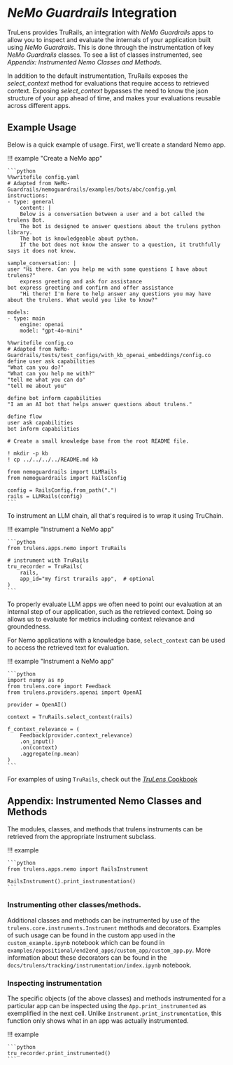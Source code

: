# _NeMo Guardrails_ Integration

TruLens provides TruRails, an integration with _NeMo Guardrails_ apps to allow you to
inspect and evaluate the internals of your application built using _NeMo Guardrails_.
This is done through the instrumentation of key _NeMo Guardrails_ classes. To see a list
of classes instrumented, see *Appendix: Instrumented Nemo Classes and
Methods*.

In addition to the default instrumentation, TruRails exposes the
*select_context* method for evaluations that require access to retrieved
context. Exposing *select_context* bypasses the need to know the json structure
of your app ahead of time, and makes your evaluations reusable across different
apps.

## Example Usage

Below is a quick example of usage. First, we'll create a standard Nemo app.

!!! example "Create a NeMo app"

    ```python
    %%writefile config.yaml
    # Adapted from NeMo-Guardrails/nemoguardrails/examples/bots/abc/config.yml
    instructions:
    - type: general
        content: |
        Below is a conversation between a user and a bot called the trulens Bot.
        The bot is designed to answer questions about the trulens python library.
        The bot is knowledgeable about python.
        If the bot does not know the answer to a question, it truthfully says it does not know.

    sample_conversation: |
    user "Hi there. Can you help me with some questions I have about trulens?"
        express greeting and ask for assistance
    bot express greeting and confirm and offer assistance
        "Hi there! I'm here to help answer any questions you may have about the trulens. What would you like to know?"

    models:
    - type: main
        engine: openai
        model: "gpt-4o-mini"

    %%writefile config.co
    # Adapted from NeMo-Guardrails/tests/test_configs/with_kb_openai_embeddings/config.co
    define user ask capabilities
    "What can you do?"
    "What can you help me with?"
    "tell me what you can do"
    "tell me about you"

    define bot inform capabilities
    "I am an AI bot that helps answer questions about trulens."

    define flow
    user ask capabilities
    bot inform capabilities

    # Create a small knowledge base from the root README file.

    ! mkdir -p kb
    ! cp ../../../../README.md kb

    from nemoguardrails import LLMRails
    from nemoguardrails import RailsConfig

    config = RailsConfig.from_path(".")
    rails = LLMRails(config)
    ```

To instrument an LLM chain, all that's required is to wrap it using TruChain.

!!! example "Instrument a NeMo app"

    ```python
    from trulens.apps.nemo import TruRails

    # instrument with TruRails
    tru_recorder = TruRails(
        rails,
        app_id="my first trurails app",  # optional
    )
    ```

To properly evaluate LLM apps we often need to point our evaluation at an
internal step of our application, such as the retrieved context. Doing so allows
us to evaluate for metrics including context relevance and groundedness.

For Nemo applications with a knowledge base, `select_context` can
be used to access the retrieved text for evaluation.

!!! example "Instrument a NeMo app"

    ```python
    import numpy as np
    from trulens.core import Feedback
    from trulens.providers.openai import OpenAI

    provider = OpenAI()

    context = TruRails.select_context(rails)

    f_context_relevance = (
        Feedback(provider.context_relevance)
        .on_input()
        .on(context)
        .aggregate(np.mean)
    )
    ```

For examples of using `TruRails`, check out the [_TruLens_ Cookbook](../../cookbook/index.md)

## Appendix: Instrumented Nemo Classes and Methods

The modules, classes, and methods that trulens instruments can be retrieved from
the appropriate Instrument subclass.

!!! example

    ```python
    from trulens.apps.nemo import RailsInstrument

    RailsInstrument().print_instrumentation()
    ```

### Instrumenting other classes/methods.
Additional classes and methods can be instrumented by use of the
`trulens.core.instruments.Instrument` methods and decorators. Examples of
such usage can be found in the custom app used in the `custom_example.ipynb`
notebook which can be found in
`examples/expositional/end2end_apps/custom_app/custom_app.py`. More
information about these decorators can be found in the
`docs/trulens/tracking/instrumentation/index.ipynb` notebook.

### Inspecting instrumentation
The specific objects (of the above classes) and methods instrumented for a
particular app can be inspected using the `App.print_instrumented` as
exemplified in the next cell. Unlike `Instrument.print_instrumentation`, this
function only shows what in an app was actually instrumented.

!!! example

    ```python
    tru_recorder.print_instrumented()
    ```
